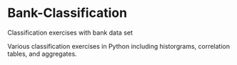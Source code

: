 # Bank-Classification
Classification exercises with bank data set

Various classification exercises in Python including historgrams, correlation tables, and aggregates.
